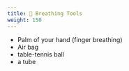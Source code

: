 ```yaml
---
title: 🔴 Breathing Tools
weight: 150
---
```


- Palm of your hand (finger breathing)
- Air bag
- table-tennis ball
- a tube
